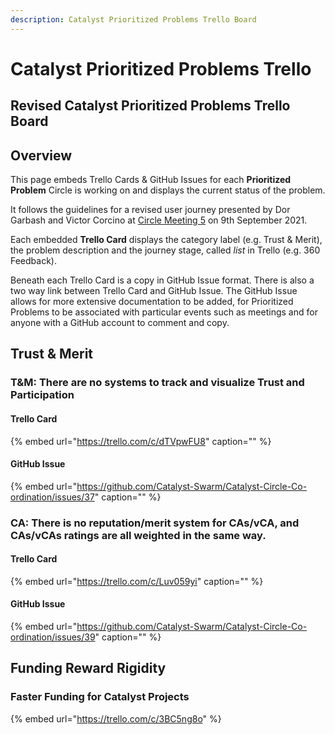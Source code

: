 ```yaml
---
description: Catalyst Prioritized Problems Trello Board
---
```


# Catalyst Prioritized Problems Trello

## Revised Catalyst Prioritized Problems Trello Board

## Overview

This page embeds Trello Cards & GitHub Issues for each **Prioritized Problem** Circle is working on and displays the current status of the problem.

It follows the guidelines for a revised user journey presented by Dor Garbash and Victor Corcino at [Circle Meeting 5](https://catalyst-swarm.gitbook.io/catalyst-circle/meetings/meeting-5-september-9th-2021#00-15-trello-board-guidelines-dor-and-victor-10-min) on 9th September 2021.

Each embedded **Trello Card** displays the category label \(e.g. Trust & Merit\), the problem description and the journey stage, called _list_ in Trello \(e.g. 360 Feedback\).

Beneath each Trello Card is a copy in GitHub Issue format. There is also a two way link between Trello Card and GitHub Issue. The GitHub Issue allows for more extensive documentation to be added, for Prioritized Problems to be associated with particular events such as meetings and for anyone with a GitHub account to comment and copy.

## Trust & Merit

### T&M: There are no systems to track and visualize Trust and Participation

#### Trello Card

{% embed url="https://trello.com/c/dTVpwFU8" caption="" %}

#### GitHub Issue

{% embed url="https://github.com/Catalyst-Swarm/Catalyst-Circle-Co-ordination/issues/37" caption="" %}

### CA: There is no reputation/merit system for CAs/vCA, and CAs/vCAs ratings are all weighted in the same way.

#### Trello Card

{% embed url="https://trello.com/c/Luv059yi" caption="" %}

#### GitHub Issue

{% embed url="https://github.com/Catalyst-Swarm/Catalyst-Circle-Co-ordination/issues/39" caption="" %}



## Funding Reward Rigidity

### Faster Funding for Catalyst Projects

{% embed url="https://trello.com/c/3BC5ng8o" %}



